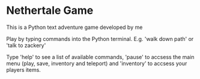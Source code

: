 # Nethertale Game
This is a Python text adventure game developed by me

Play by typing commands into the Python terminal. E.g. 'walk down path' or 'talk to zackery'

Type 'help' to see a list of available commands, 'pause' to accsess the main menu (play, save, inventory and teleport) and 'inventory' to accsess your players items.

